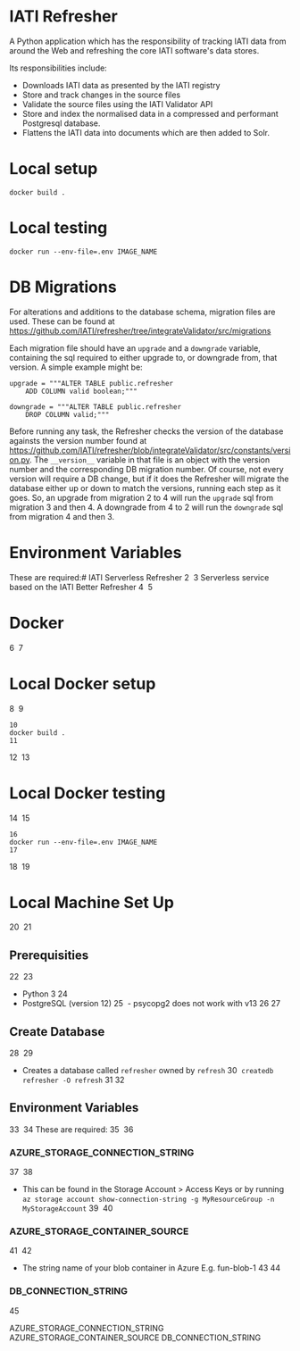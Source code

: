 # IATI Refresher
A Python application which has the responsibility of tracking IATI data from around the Web and refreshing the core IATI software's data stores.

Its responsibilities include:

- Downloads IATI data as presented by the IATI registry
- Store and track changes in the source files
- Validate the source files using the IATI Validator API
- Store and index the normalised data in a compressed and performant Postgresql database.
- Flattens the IATI data into documents which are then added to Solr.

# Local setup
```
docker build .
```

# Local testing
```
docker run --env-file=.env IMAGE_NAME
```

# DB Migrations

For alterations and additions to the database schema, migration files are used. These can be found at https://github.com/IATI/refresher/tree/integrateValidator/src/migrations


Each migration file should have an `upgrade` and a `downgrade` variable, containing the sql required to either upgrade to, or downgrade from, that version. A simple example might be:

```
upgrade = """ALTER TABLE public.refresher
    ADD COLUMN valid boolean;"""

downgrade = """ALTER TABLE public.refresher
    DROP COLUMN valid;"""
```

Before running any task, the Refresher checks the version of the database againsts the version number found at https://github.com/IATI/refresher/blob/integrateValidator/src/constants/version.py. The `__version__` variable in that file is an object with the version number and the corresponding DB migration number. Of course, not every version will require a DB change, but if it does the Refresher will migrate the database either up or down to match the versions, running each step as it goes. So, an upgrade from migration 2 to 4 will run the `upgrade` sql from migration 3 and then 4. A downgrade from 4 to 2 will run the `downgrade` sql from migration 4 and then 3.

# Environment Variables

These are required:# IATI Serverless Refresher
2
​
3
Serverless service based on the IATI Better Refresher
4
​
5
# Docker
6
​
7
# Local Docker setup
8
​
9
```
10
docker build .
11
```
12
​
13
# Local Docker testing
14
​
15
```
16
docker run --env-file=.env IMAGE_NAME
17
```
18
​
19
# Local Machine Set Up
20
​
21
## Prerequisities
22
​
23
- Python 3
24
- PostgreSQL (version 12)
25
  - psycopg2 does not work with v13
26
​
27
## Create Database
28
​
29
- Creates a database called `refresher` owned by `refresh`
30
  `createdb refresher -O refresh`
31
​
32
## Environment Variables
33
​
34
These are required:
35
​
36
### AZURE_STORAGE_CONNECTION_STRING
37
​
38
- This can be found in the Storage Account > Access Keys or by running `az storage account show-connection-string -g MyResourceGroup -n MyStorageAccount`
39
​
40
### AZURE_STORAGE_CONTAINER_SOURCE
41
​
42
- The string name of your blob container in Azure E.g. fun-blob-1
43
​
44
### DB_CONNECTION_STRING
45


AZURE_STORAGE_CONNECTION_STRING
AZURE_STORAGE_CONTAINER_SOURCE
DB_CONNECTION_STRING
